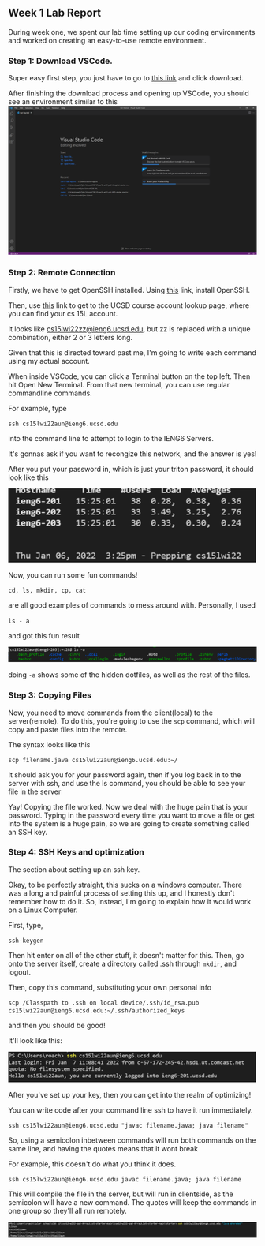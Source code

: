 ## Week 1 Lab Report

During week one, we spent our lab time setting up our coding environments and worked on creating an easy-to-use remote environment. 

### **Step 1**: Download VSCode.
 Super easy first step, you just have to go to 
[this link]( https://code.visualstudio.com) and click download.


After finishing the download process and opening up VSCode, you should see an environment similar to this
![The Environment](img/base_VSCODE.PNG)


### **Step 2**: Remote Connection
Firstly, we have to get OpenSSH installed. Using
[this](https://docs.microsoft.com/en-us/windows-server/administration/openssh/openssh_install_firstuse) link, install OpenSSH. 

Then, use [this](https://sdacs.ucsd.edu/~icc/index.php) link to get to the UCSD course account lookup page, where you can find your cs 15L account. 

It looks like cs15lwi22zz@ieng6.ucsd.edu, but zz is replaced with a unique combination, either 2 or 3 letters long. 

Given that this is directed toward past me, I'm going to write each command using my actual account.

When inside VSCode, you can click a Terminal button on the top left. Then hit Open New Terminal. From that new terminal, you can use regular commandline commands.

For example, type 

```
ssh cs15lwi22aun@ieng6.ucsd.edu
```
into the command line to attempt to login to the IENG6 Servers.

It's gonnas ask if you want to recongize this network, and the answer is yes!


After you put your password in, which is just your triton password, it should look like this

![thing](img/ieng6.PNG)

Now, you can run some fun commands!
```
cd, ls, mkdir, cp, cat
```
are all good examples of commands to mess around with. Personally, I used 

`ls - a`

and got this fun result

![Long list](img/testingCommands-lab1.PNG)


doing `-a` shows some of the hidden dotfiles, as well as the rest of the files. 

### **Step 3**: Copying Files

Now, you need to move commands from the client(local) to the server(remote). To do this, you're going to use the `scp` command, which will copy and paste files into the remote. 

The syntax looks like this

```
scp filename.java cs15lwi22aun@ieng6.ucsd.edu:~/
```

It should ask you for your password again, then if you log back in to the server with ssh, and use the ls command, you should be able to see your file in the server

Yay! Copying the file worked. Now we deal with the huge pain that is your password. Typing in the password every time you want to move a file or get into the system is a huge pain, so we are going to create something called an SSH key. 


### **Step 4:** SSH Keys and optimization 
The section about setting up an ssh key.

Okay, to be perfectly straight, this sucks on a windows computer. There was a long and painful process of setting this up, and I honestly don't remember how to do it. So, instead, I'm going to explain how it would work on a Linux Computer.

First, type,
```
ssh-keygen
```

Then hit enter on all of the other stuff, it doesn't matter for this.
Then, go onto the server itself, create a directory called .ssh through `mkdir`, and logout.

Then, copy this command, substituting your own personal info
```
scp /Classpath to .ssh on local device/.ssh/id_rsa.pub cs15lwi22aun@ieng6.ucsd.edu:~/.ssh/authorized_keys
```

and then you should be good!

It'll look like this:


![Post-Optimization](img/ssh-without-password-lab1.PNG)



After you've set up your key, then you can get into the realm of optimizing!


You can write code after your command line ssh to have it run immediately.


```
ssh cs15lwi22aun@ieng6.ucsd.edu "javac filename.java; java filename"
```

So, using a semicolon inbetween commands will run both commands on the same line, and having the quotes means that it wont break

For example, this doesn't do what you think it does. 
```
ssh cs15lwi22aun@ieng6.ucsd.edu javac filename.java; java filename
```
This will compile the file in the server, but will run in clientside, as the semicolon will have a new command. The quotes will keep the commands in one group so they'll all run remotely.

![Like this!](img/ssh-calling-whereami.PNG)



